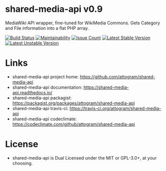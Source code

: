 # shared-media-api v0.9

MediaWiki API wrapper, fine-tuned for WikiMedia Commons. 
Gets Category and File information into a flat PHP array.

[![Build Status](https://travis-ci.org/attogram/shared-media-api.svg?branch=master)](https://travis-ci.org/attogram/shared-media-api)
[![Maintainability](https://api.codeclimate.com/v1/badges/495c792e36f498fed6ef/maintainability)](https://codeclimate.com/github/attogram/shared-media-api/maintainability)
[![Issue Count](https://codeclimate.com/github/attogram/shared-media-api/badges/issue_count.svg)](https://codeclimate.com/github/attogram/shared-media-api)
[![Latest Stable Version](https://poser.pugx.org/attogram/shared-media-api/v/stable)](https://packagist.org/packages/attogram/shared-media-api)
[![Latest Unstable Version](https://poser.pugx.org/attogram/shared-media-api/v/unstable)](https://packagist.org/packages/attogram/shared-media-api)

# Links

* shared-media-api project home: https://github.com/attogram/shared-media-api
* shared-media-api documentation: https://shared-media-api.readthedocs.io/
* shared-media-api packagist: https://packagist.org/packages/attogram/shared-media-api
* shared-media-api travis-ci: https://travis-ci.org/attogram/shared-media-api
* shared-media-api codeclimate: https://codeclimate.com/github/attogram/shared-media-api

# License

* shared-media-api is Dual Licensed under the MIT or GPL-3.0+, at your choosing.
